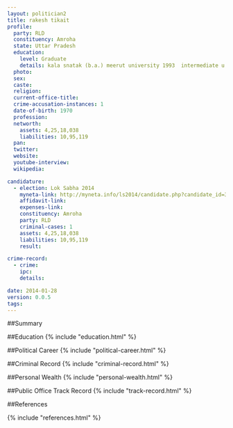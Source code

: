 ```yaml
---
layout: politician2
title: rakesh tikait
profile: 
  party: RLD
  constituency: Amroha
  state: Uttar Pradesh
  education: 
    level: Graduate
    details: kala snatak (b.a.) meerut university 1993  intermediate u.p. madhyamik shiksha parishad 1988 kisan inter college lalukhedi mujaffarnagar   high school u.p. 1986 d.a.v. inter college sisoli mujaffarnagar
  photo: 
  sex: 
  caste: 
  religion: 
  current-office-title: 
  crime-accusation-instances: 1
  date-of-birth: 1970
  profession: 
  networth: 
    assets: 4,25,18,038
    liabilities: 10,95,119
  pan: 
  twitter: 
  website: 
  youtube-interview: 
  wikipedia: 

candidature: 
  - election: Lok Sabha 2014
    myneta-link: http://myneta.info/ls2014/candidate.php?candidate_id=3035
    affidavit-link: 
    expenses-link: 
    constituency: Amroha 
    party: RLD
    criminal-cases: 1
    assets: 4,25,18,038
    liabilities: 10,95,119
    result:  

crime-record: 
  - crime: 
    ipc: 
    details:  

date: 2014-01-28
version: 0.0.5
tags: 
---
```

##Summary


##Education
{% include "education.html" %}


##Political Career
{% include "political-career.html" %}


##Criminal Record
{% include "criminal-record.html" %}


##Personal Wealth
{% include "personal-wealth.html" %}


##Public Office Track Record
{% include "track-record.html" %}


##References


{% include "references.html" %}